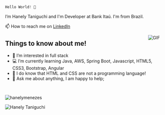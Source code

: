 ```js 
Hello World! 👋
```


  I’m Hanely Taniguchi and I'm Developer at Bank Itaú. I'm from Brazil.
  
  📫 How to reach me on [LinkedIn](https://www.linkedin.com/in/hanely-taniguchi/)
  
  <img align="right" alt="GIF" src="https://i.pinimg.com/originals/e4/26/70/e426702edf874b181aced1e2fa5c6cde.gif" />
  
 ## Things to know about me!
    
- 👀 I’m interested in full stack
- 💻 I’m currently learning Java, AWS, Spring Boot, Javascript, HTML5, CSS3, Bootstrap, Angular
- 🤞 I do know that HTML and CSS are not a programming language! 
- 💬 Ask me about anything, I am happy to help;
  
</div>
  <br>
<body>
  <div>
    <p align="left">
      <img src="https://github-readme-stats.vercel.app/api/top-langs/?username=honey-lee429&layout=compact&show_icons=true&theme=radical" alt="hanelymenezes"/> 
    </p>
  </div>
</body>


![Hanely Taniguchi](https://github-readme-stats.vercel.app/api?username=honey-lee429&show_icons=true&theme=radical)

 
   
<!---
Honey-lee429/Honey-lee429 is a ✨ special ✨ repository because its `README.md` (this file) appears on your GitHub profile.
You can click the Preview link to take a look at your changes.
--->
